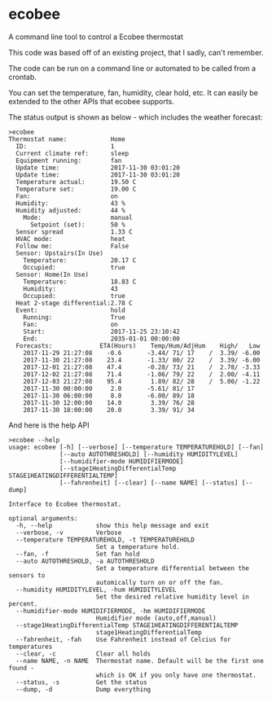 # ecobee
A command line tool to control a Ecobee thermostat

This code was based off of an existing project, that I sadly, can't remember.

The code can be run on a command line or automated to be called from a crontab.

You can set the temperature, fan, humidity, clear hold, etc. It can easily be extended to the other APIs that ecobee supports.

The status output is shown as below - which includes the weather forecast:

    >ecobee       
    Thermostat name:            Home
      ID:                       1
      Current climate ref:      sleep
      Equipment running:        fan
      Update time:              2017-11-30 03:01:20
      Update time:              2017-11-30 03:01:20
      Temperature actual:       19.50 C
      Temperature set:          19.00 C
      Fan:                      on
      Humidity:                 43 %
      Humidity adjusted:        44 %
        Mode:                   manual
          Setpoint (set):       50 %
      Sensor spread             1.33 C
      HVAC mode:                heat
      Follow me:                False
      Sensor: Upstairs(In Use)
        Temperature:            20.17 C
        Occupied:               true
      Sensor: Home(In Use)
        Temperature:            18.83 C
        Humidity:               43
        Occupied:               true
      Heat 2-stage differential:2.78 C
      Event:                    hold
        Running:                True
        Fan:                    on
        Start:                  2017-11-25 23:10:42
        End:                    2035-01-01 00:00:00
      Forecasts:             ETA(Hours)    Temp/Hum/AdjHum    High/   Low
        2017-11-29 21:27:08    -0.6       -3.44/ 71/ 17    /  3.39/ -6.00
        2017-11-30 21:27:08    23.4       -1.33/ 80/ 22    /  3.39/ -6.00
        2017-12-01 21:27:08    47.4       -0.28/ 73/ 21    /  2.78/ -3.33
        2017-12-02 21:27:08    71.4       -1.06/ 79/ 22    /  2.00/ -4.11
        2017-12-03 21:27:08    95.4        1.89/ 82/ 28    /  5.00/ -1.22
        2017-11-30 00:00:00     2.0       -5.61/ 81/ 17    
        2017-11-30 06:00:00     8.0       -6.00/ 89/ 18    
        2017-11-30 12:00:00    14.0        3.39/ 76/ 28    
        2017-11-30 18:00:00    20.0        3.39/ 91/ 34    

And here is the help API

    >ecobee --help
    usage: ecobee [-h] [--verbose] [--temperature TEMPERATUREHOLD] [--fan]
                  [--auto AUTOTHRESHOLD] [--humidity HUMIDITYLEVEL]
                  [--humidifier-mode HUMIDIFIERMODE]
                  [--stage1HeatingDifferentialTemp STAGE1HEATINGDIFFERENTIALTEMP]
                  [--fahrenheit] [--clear] [--name NAME] [--status] [--dump]
    
    Interface to Ecobee thermostat.
    
    optional arguments:
      -h, --help            show this help message and exit
      --verbose, -v         Verbose
      --temperature TEMPERATUREHOLD, -t TEMPERATUREHOLD
                            Set a temperature hold.
      --fan, -f             Set fan hold
      --auto AUTOTHRESHOLD, -a AUTOTHRESHOLD
                            Set a temperature differential between the sensors to
                            automically turn on or off the fan.
      --humidity HUMIDITYLEVEL, -hum HUMIDITYLEVEL
                            Set the desired relative humidity level in percent.
      --humidifier-mode HUMIDIFIERMODE, -hm HUMIDIFIERMODE
                            Humidifier mode (auto,off,manual)
      --stage1HeatingDifferentialTemp STAGE1HEATINGDIFFERENTIALTEMP
                            stage1HeatingDifferentialTemp
      --fahrenheit, -fah    Use Fahrenheit instead of Celcius for temperatures
      --clear, -c           Clear all holds
      --name NAME, -n NAME  Thermostat name. Default will be the first one found -
                            which is OK if you only have one thermostat.
      --status, -s          Get the status
      --dump, -d            Dump everything
